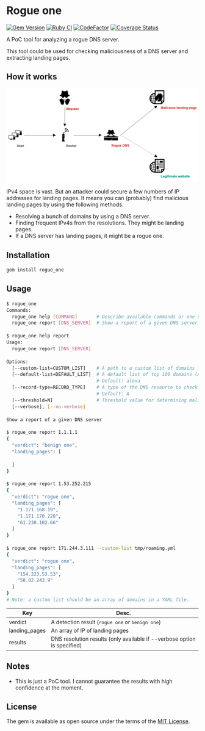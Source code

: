 # Rogue one

[![Gem Version](https://badge.fury.io/rb/rogue_one.svg)](https://badge.fury.io/rb/rogue_one)
[![Ruby CI](https://github.com/ninoseki/rogue_one/actions/workflows/test.yaml/badge.svg)](https://github.com/ninoseki/rogue_one/actions/workflows/test.yaml)
[![CodeFactor](https://www.codefactor.io/repository/github/ninoseki/rogue_one/badge)](https://www.codefactor.io/repository/github/ninoseki/rogue_one)
[![Coverage Status](https://coveralls.io/repos/github/ninoseki/rogue_one/badge.svg?branch=master)](https://coveralls.io/github/ninoseki/rogue_one?branch=master)

A PoC tool for analyzing a rogue DNS server.

This tool could be used for checking maliciousness of a DNS server and extracting landing pages.

## How it works

![image](./images/eyecatch.png)

IPv4 space is vast. But an attacker could secure a few numbers of IP addresses for landing pages.
It means you can (probably) find malicious landing pages by using the following methods.

- Resolving a bunch of domains by using a DNS server.
- Finding frequent IPv4s from the resolutions. They might be landing pages.
- If a DNS server has landing pages, it might be a rogue one.

## Installation

```bash
gem install rogue_one
```

## Usage

```bash
$ rogue_one
Commands:
  rogue_one help [COMMAND]       # Describe available commands or one specific command
  rogue_one report [DNS_SERVER]  # Show a report of a given DNS server

$ rogue_one help report
Usage:
  rogue_one report [DNS_SERVER]

Options:
  [--custom-list=CUSTOM_LIST]    # A path to a custom list of domains
  [--default-list=DEFAULT_LIST]  # A default list of top 100 domains (Alexa or Fortune)
                                 # Default: alexa
  [--record-type=RECORD_TYPE]    # A type of the DNS resource to check
                                 # Default: A
  [--threshold=N]                # Threshold value for determining malicious or not
  [--verbose], [--no-verbose]

Show a report of a given DNS server

$ rogue_one report 1.1.1.1
{
  "verdict": "benign one",
  "landing_pages": [

  ]
}

$ rogue_one report 1.53.252.215
{
  "verdict": "rogue one",
  "landing_pages": [
    "1.171.168.19",
    "1.171.170.228",
    "61.230.102.66"
  ]
}

$ rogue_one report 171.244.3.111 --custom-list tmp/roaming.yml
{
  "verdict": "rogue one",
  "landing_pages": [
    "154.223.53.53",
    "58.82.243.9"
  ]
}
# Note: a custom list should be an array of domains in a YAML file.
```

| Key           | Desc.                                                                    |
|---------------|--------------------------------------------------------------------------|
| verdict       | A detection result (`rogue one` or `benign one`)                         |
| landing_pages | An array of IP of landing pages                                          |
| results       | DNS resolution results (only available if --verbose option is specified) |

## Notes

- This is just a PoC tool. I cannot guarantee the results with high confidence at the moment.

## License

The gem is available as open source under the terms of the [MIT License](https://opensource.org/licenses/MIT).
